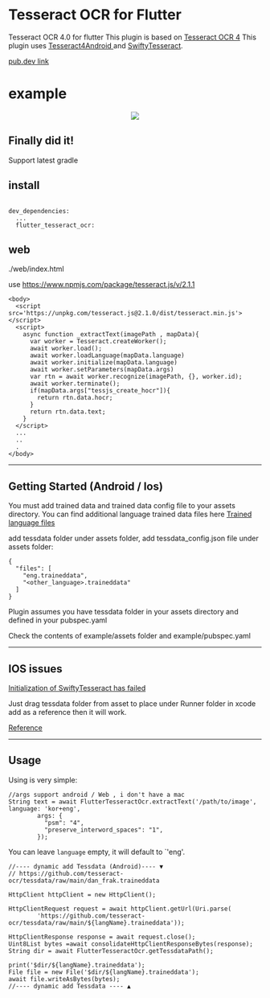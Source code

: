 # Tesseract OCR for Flutter

Tesseract OCR 4.0 for flutter
This plugin is based on <a href="https://github.com/tesseract-ocr/tesseract">Tesseract OCR 4</a>
This plugin uses <a href="https://github.com/adaptech-cz/Tesseract4Android/"> Tesseract4Android </a> and <a href="https://github.com/SwiftyTesseract/SwiftyTesseract">SwiftyTesseract</a>.

[pub.dev link](https://pub.dev/packages/flutter_tesseract_ocr) 

# example
<p align='center'>
    <img src="https://raw.github.com/khjde1207/tesseract_ocr/master/example.gif" />
</p>

## Finally did it!
Support latest gradle 


## install 

```

dev_dependencies:
  ...
  flutter_tesseract_ocr:

```

## web  
./web/index.html 

use https://www.npmjs.com/package/tesseract.js/v/2.1.1
```
<body>
  <script src='https://unpkg.com/tesseract.js@2.1.0/dist/tesseract.min.js'></script>
  <script>
    async function _extractText(imagePath , mapData){
      var worker = Tesseract.createWorker();
      await worker.load();
      await worker.loadLanguage(mapData.language)
      await worker.initialize(mapData.language)
      await worker.setParameters(mapData.args)
      var rtn = await worker.recognize(imagePath, {}, worker.id);
      await worker.terminate();
      if(mapData.args["tessjs_create_hocr"]){
        return rtn.data.hocr;  
      }
      return rtn.data.text;
    }
  </script>
  ...
  ..
  .
</body>
```


---

## Getting Started (Android / Ios)

You must add trained data and trained data config file to your assets directory.
You can find additional language trained data files here <a href="https://github.com/tesseract-ocr/tessdata">Trained language files</a>

add tessdata folder under assets folder, add tessdata_config.json file under assets folder:

```
{
  "files": [
    "eng.traineddata",
    "<other_language>.traineddata"
  ]
}
```

Plugin assumes you have tessdata folder in your assets directory and defined in your pubspec.yaml

Check the contents of example/assets folder and example/pubspec.yaml

---
## IOS issues

[Initialization of SwiftyTesseract has failed](https://github.com/khjde1207/tesseract_ocr/issues/16)

Just drag tessdata folder from asset to place under Runner folder in xcode add as a reference then it will work.

[Reference](https://github.com/arrrrny/tesseract_ocr/issues/31)

---

## Usage

Using is very simple:

```
//args support android / Web , i don't have a mac 
String text = await FlutterTesseractOcr.extractText('/path/to/image', language: 'kor+eng',
        args: {
          "psm": "4",
          "preserve_interword_spaces": "1",
        });

```

You can leave `language` empty, it will default to `'eng'.

```
//---- dynamic add Tessdata (Android)---- ▼ 
// https://github.com/tesseract-ocr/tessdata/raw/main/dan_frak.traineddata

HttpClient httpClient = new HttpClient();

HttpClientRequest request = await httpClient.getUrl(Uri.parse(
        'https://github.com/tesseract-ocr/tessdata/raw/main/${langName}.traineddata'));

HttpClientResponse response = await request.close();
Uint8List bytes =await consolidateHttpClientResponseBytes(response);
String dir = await FlutterTesseractOcr.getTessdataPath();

print('$dir/${langName}.traineddata');
File file = new File('$dir/${langName}.traineddata');
await file.writeAsBytes(bytes);
//---- dynamic add Tessdata ---- ▲

```



